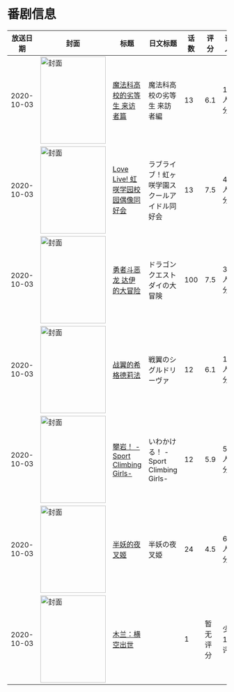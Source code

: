 # 番剧信息

|放送日期|封面|标题|日文标题|话数|评分|评分人数|
|---|---|---|---|---|---|---|
|2020-10-03|<img src="//lain.bgm.tv/pic/cover/c/43/a5/292233_RsgUM.jpg" alt="封面" style="width:150px;height:200px;object-fit:cover;">|[魔法科高校的劣等生 来访者篇](https://bangumi.tv/subject/292233)|魔法科高校の劣等生 来訪者編|13|6.1|1849人评分|
|2020-10-03|<img src="//lain.bgm.tv/pic/cover/c/a7/35/296659_o709D.jpg" alt="封面" style="width:150px;height:200px;object-fit:cover;">|[Love Live! 虹咲学园校园偶像同好会](https://bangumi.tv/subject/296659)|ラブライブ！虹ヶ咲学園スクールアイドル同好会|13|7.5|4983人评分|
|2020-10-03|<img src="//lain.bgm.tv/pic/cover/c/46/61/296980_z8TBB.jpg" alt="封面" style="width:150px;height:200px;object-fit:cover;">|[勇者斗恶龙 达伊的大冒险](https://bangumi.tv/subject/296980)|ドラゴンクエスト ダイの大冒険|100|7.5|318人评分|
|2020-10-03|<img src="//lain.bgm.tv/pic/cover/c/ec/05/301369_Yyp7J.jpg" alt="封面" style="width:150px;height:200px;object-fit:cover;">|[战翼的希格德莉法](https://bangumi.tv/subject/301369)|戦翼のシグルドリーヴァ|12|6.1|1035人评分|
|2020-10-03|<img src="//lain.bgm.tv/pic/cover/c/28/85/305114_2JS2j.jpg" alt="封面" style="width:150px;height:200px;object-fit:cover;">|[攀岩！ -Sport Climbing Girls-](https://bangumi.tv/subject/305114)|いわかける！ -Sport Climbing Girls-|12|5.9|564人评分|
|2020-10-03|<img src="//lain.bgm.tv/pic/cover/c/84/ad/306193_cb2Hh.jpg" alt="封面" style="width:150px;height:200px;object-fit:cover;">|[半妖的夜叉姬](https://bangumi.tv/subject/306193)|半妖の夜叉姫|24|4.5|629人评分|
|2020-10-03|<img src="//lain.bgm.tv/pic/cover/c/b2/14/316259_3EzrN.jpg" alt="封面" style="width:150px;height:200px;object-fit:cover;">|[木兰：横空出世](https://bangumi.tv/subject/316259)||1|暂无评分|少于10人评分|
